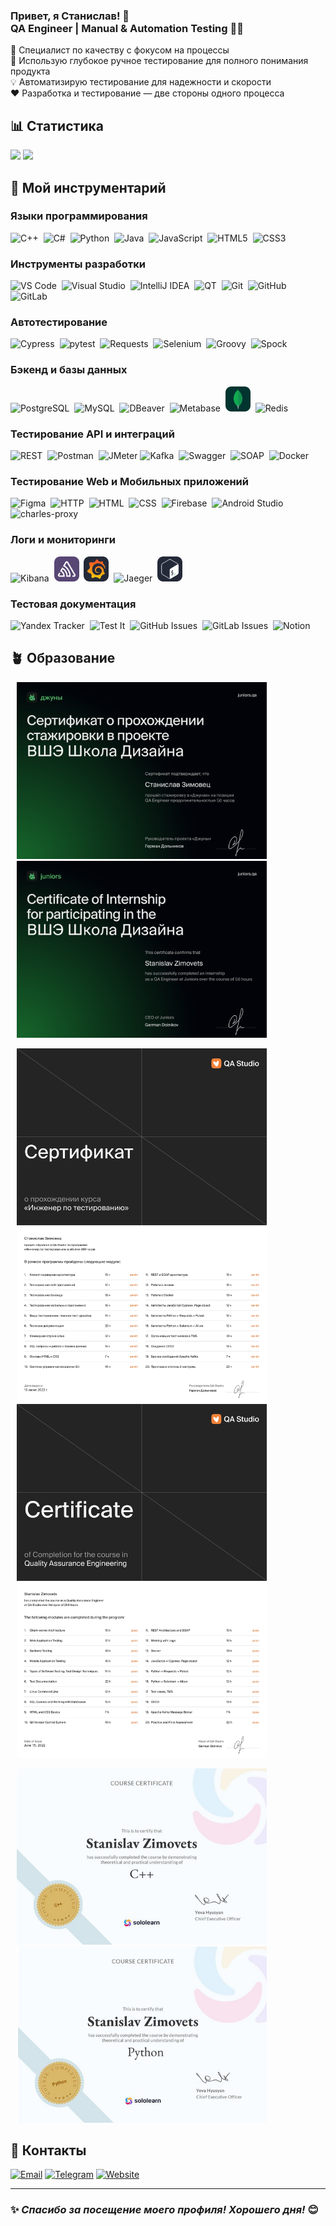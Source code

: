 <h3>Привет, я Станислав! 👋<br>QA Engineer | Manual & Automation Testing 👨‍💻</h3>

🚀 Специалист по качеству с фокусом на процессы  
🧠 Использую глубокое ручное тестирование для полного понимания продукта  
💡 Автоматизирую тестирование для надежности и скорости  
❤️ Разработка и тестирование — две стороны одного процесса

## 📊 Статистика

![](https://github-readme-stats.vercel.app/api/top-langs/?username=ZimQA&layout=compact&langs_count=6&theme=dark&card_width=420)
![](https://github-readme-stats.vercel.app/api?username=ZimQA&show_icons=true&theme=dark&hide_rank=true&hide=prs,issues,contribs,title&line_height=40&card_width=420)

## 🧪 Мой инструментарий

### **Языки программирования**
<div>
  <img src="https://skillicons.dev/icons?i=cpp" title="C++" alt="C++" width="40" height="40"/>&nbsp;
  <img src="https://skillicons.dev/icons?i=cs" title="C#" alt="C#" width="40" height="40"/>&nbsp;
  <img src="https://skillicons.dev/icons?i=py" title="Python" alt="Python" width="40" height="40"/>&nbsp;
  <img src="https://skillicons.dev/icons?i=java" title="Java" alt="Java" width="40" height="40"/>&nbsp;
  <img src="https://skillicons.dev/icons?i=js" title="JavaScript" alt="JavaScript" width="40" height="40"/>&nbsp;
  <img src="https://skillicons.dev/icons?i=html" title="HTML5" alt="HTML5" width="40" height="40"/>&nbsp;
  <img src="https://skillicons.dev/icons?i=css" title="CSS3" alt="CSS3" width="40" height="40"/>&nbsp;
</div>

### **Инструменты разработки**
<div>
  <img src="https://skillicons.dev/icons?i=vscode" title="Visual Studio Code" alt="VS Code" width="40" height="40"/>&nbsp;
  <img src="https://skillicons.dev/icons?i=visualstudio" title="Visual Studio" alt="Visual Studio" width="40" height="40"/>&nbsp;
  <img src="https://skillicons.dev/icons?i=idea" title="IntelliJ IDEA" alt="IntelliJ IDEA" width="40" height="40"/>&nbsp;
  <img src="https://skillicons.dev/icons?i=qt" title="QT" alt="QT" width="40" height="40"/>&nbsp;
  <img src="https://skillicons.dev/icons?i=git" title="Git" alt="Git" width="40" height="40"/>&nbsp;
  <img src="https://skillicons.dev/icons?i=github" title="GitHub" alt="GitHub" width="40" height="40"/>&nbsp;
  <img src="https://user-images.githubusercontent.com/25181517/192108376-c675d39b-90f6-4073-bde6-5a9291644657.png" title="GitLab" alt="GitLab" width="40" height="40"/>&nbsp;
</div>

### **Автотестирование**
<div>
  <img src="https://user-images.githubusercontent.com/68279555/200387386-276c709f-380b-46cc-81fd-f292985927a8.png" title="Cypress" alt="Cypress" width="40" height="40"/>&nbsp;
  <img src="https://user-images.githubusercontent.com/25181517/184117132-9e89a93b-65fb-47c3-91e7-7d0f99e7c066.png" title="pytest" alt="pytest" width="40" height="40"/>&nbsp;
  <img src="https://skillicons.dev/icons?i=python" title="Requests" alt="Requests" width="40" height="40"/>&nbsp;
  <img src="https://user-images.githubusercontent.com/25181517/184103699-d1b83c07-2d83-4d99-9a1e-83bd89e08117.png" title="Selenium" alt="Selenium" width="40" height="40"/>&nbsp;
  <img src="https://img.shields.io/badge/Groovy-3.0+-4298B8?logo=apachegroovy" title="Groovy" alt="Groovy" width="75" height="20"/>&nbsp;
  <img src="https://img.shields.io/badge/Spock-2.3+-blue?logo=test&logoColor=white" title="Spock" alt="Spock" width="65" height="20"/>&nbsp;
</div>

### **Бэкенд и базы данных**
<div>
  <img src="https://skillicons.dev/icons?i=postgresql" title="PostgreSQL" alt="PostgreSQL" width="40" height="40"/>&nbsp;
  <img src="https://skillicons.dev/icons?i=mysql" title="MySQL" alt="MySQL" width="40" height="40"/>&nbsp;
  <img src="https://upload.wikimedia.org/wikipedia/commons/thumb/b/b5/DBeaver_logo.svg/512px-DBeaver_logo.svg.png" title="DBeaver" alt="DBeaver" width="40" height="40"/>&nbsp;
  <img src="https://cdn.worldvectorlogo.com/logos/metabase.svg" title="Metabase" alt="Metabase" width="40" height="40"/>&nbsp;
  <img src="https://raw.githubusercontent.com/tandpfun/skill-icons/main/icons/MongoDB.svg" title="Mongo DB" alt="Mongo DB" width="40" height="40"/>&nbsp;
  <img src="https://skillicons.dev/icons?i=redis" title="Redis" alt="Redis" width="40" height="40"/>&nbsp;
</div>

### **Тестирование API и интеграций**
<div>
  <img src="https://user-images.githubusercontent.com/25181517/192107858-fe19f043-c502-4009-8c47-476fc89718ad.png" title="REST" alt="REST" width="40" height="40"/>&nbsp;
  <img src="https://user-images.githubusercontent.com/25181517/192109061-e138ca71-337c-4019-8d42-4792fdaa7128.png" title="Postman" alt="Postman" width="40" height="40"/>&nbsp;
  <img src="https://cdn.simpleicons.org/apachejmeter" width="40" height="40" alt="JMeter" />
  <img src="https://user-images.githubusercontent.com/25181517/192107004-2d2fff80-d207-4916-8a3e-130fee5ee495.png" title="Kafka" alt="Kafka" width="40" height="40"/>&nbsp;
  <img src="https://user-images.githubusercontent.com/25181517/186711335-a3729606-5a78-4496-9a36-06efcc74f800.png" title="Swagger" alt="Swagger" width="40" height="40"/>&nbsp;
  <img src="https://user-images.githubusercontent.com/25181517/192107860-9a9f0894-0e34-4ab3-964d-6297ee4c00e9.png" title="SOAP" alt="SOAP" width="40" height="40"/>&nbsp;
  <img src="https://user-images.githubusercontent.com/25181517/117207330-263ba280-adf4-11eb-9b97-0ac5b40bc3be.png" title="Docker" alt="Docker" width="40" height="40"/>&nbsp;
</div>

### **Тестирование Web и Мобильных приложений**
<div>
  <img src="https://user-images.githubusercontent.com/25181517/189715289-df3ee512-6eca-463f-a0f4-c10d94a06b2f.png" title="Figma" alt="Figma" width="40" height="40"/>&nbsp;
  <img src="https://user-images.githubusercontent.com/25181517/192107854-765620d7-f909-4953-a6da-36e1ef69eea6.png" title="HTTP" alt="HTTP" width="40" height="40"/>&nbsp;
  <img src="https://user-images.githubusercontent.com/25181517/192158954-f88b5814-d510-4564-b285-dff7d6400dad.png" title="HTML" alt="HTML" width="40" height="40"/>&nbsp;
  <img src="https://user-images.githubusercontent.com/25181517/183898674-75a4a1b1-f960-4ea9-abcb-637170a00a75.png" title="CSS" alt="CSS" width="40" height="40"/>&nbsp;
  <img src="https://user-images.githubusercontent.com/25181517/189716855-2c69ca7a-5149-4647-936d-780610911353.png" title="Firebase" alt="Firebase" width="40" height="40"/>&nbsp;
  <img src="https://user-images.githubusercontent.com/25181517/192108895-20dc3343-43e3-4a54-a90e-13a4abbc57b9.png" title="Android Studio" alt="Android Studio" width="40" height="40"/>&nbsp;
  <img src="https://cdn.icon-icons.com/icons2/3053/PNG/512/charles_proxy_macos_bigsur_icon_190302.png" title="charles-proxy" alt="charles-proxy" width="40" height="40"/>&nbsp;
</div>

### **Логи и мониторинги**
<div>
  <img src="https://raw.githubusercontent.com/maliceio/kibana/master/docs/kibana-logo.png" title="Kibana" alt="Kibana" width="40" height="40"/>&nbsp;
  <img src="https://raw.githubusercontent.com/tandpfun/skill-icons/main/icons/Sentry.svg" title="Sentry" alt="Sentry" width="40" height="40"/>&nbsp;
  <img src="https://raw.githubusercontent.com/tandpfun/skill-icons/main/icons/Grafana-Dark.svg" title="Grafana" alt="Grafana" width="40" height="40"/>&nbsp;
  <img src="https://avatars.githubusercontent.com/u/28545596?s=200&v=4" title="Jaeger" alt="Jaeger" width="40" height="40"/>&nbsp;
  <img src="https://raw.githubusercontent.com/tandpfun/skill-icons/main/icons/Bash-Dark.svg" title="Bash" alt="Bash" width="40" height="40"/>&nbsp;
</div>

### **Тестовая документация**
  <div>
    <img src="https://is1-ssl.mzstatic.com/image/thumb/Purple116/v4/4b/7d/d4/4b7dd461-16e6-e245-af56-512fc8aa21e5/AppIcon-0-0-1x_U007emarketing-0-7-0-85-220.png/460x0w.webp" title="Yandex Tracker" alt="Yandex Tracker" width="40" height="40"/>&nbsp;
    <img src="https://docs.testit.software/images/testit_logo_icon_blue.png" title="Test It" alt="Test It" width="40" height="40"/>&nbsp;
    <img src="https://skillicons.dev/icons?i=github" title="GitHub Issues" alt="GitHub Issues" width="40" height="40"/>&nbsp;
    <img src="https://skillicons.dev/icons?i=gitlab" title="GitLab Issues" alt="GitLab Issues" width="40" height="40"/>&nbsp;
    <img src="https://skillicons.dev/icons?i=notion" title="Notion" alt="Notion" width="40" height="40"/>&nbsp;
  </div>

## 🪴 Образование

[<img src="./Certificates/Stajirovka-Rus.png" width="400px" hspace="10px" alt="Сертификат о прохождении стажировки">](https://raw.githubusercontent.com/ZimQA/ZimQA/main/Certificates/Stajirovka-Rus.png)
[<img src="./Certificates/Stajirovka-Eng.png" width="400px" hspace="10px" alt="Сертификат о прохождении стажировки">](https://raw.githubusercontent.com/ZimQA/ZimQA/main/Certificates/Stajirovka-Eng.png)

[<img src="./Certificates/Sertificate-Rus.png" width="400px" hspace="10px" alt="Сертификат о прохождении курсов">](https://raw.githubusercontent.com/ZimQA/ZimQA/main/Certificates/Sertificate-Rus.png)
[<img src="./Certificates/Sertificate-Eng.png" width="400px" hspace="10px" alt="Сертификат о прохождении курсов">](https://raw.githubusercontent.com/ZimQA/ZimQA/main/Certificates/Sertificate-Eng.png)

[<img src="./Certificates/Sololearn_C++.png" width="400px" hspace="10px" alt="Сертификат о прохождении курсов">](https://raw.githubusercontent.com/ZimQA/ZimQA/main/Certificates/Sololearn_C++.png)
[<img src="./Certificates/Sololearn_Python.png" width="400px" hspace="10px" alt="Сертификат о прохождении курсов">](https://raw.githubusercontent.com/ZimQA/ZimQA/main/Certificates/Sololearn_Python.png)

## 🤝 Контакты
[![Email](https://img.shields.io/badge/Email-3b5998?style=flat-square&logo=Mail.Ru&logoColor=white)](mailto:stanislav-zimovets@yandex.ru)
[![Telegram](https://img.shields.io/badge/Telegram-0088cc?style=flat-square&logo=Telegram&logoColor=white)](https://t.me/Stanislav_Zimovets)
[![Website](https://img.shields.io/badge/Website-FF7139?style=flat-square&logo=Firefox-Browser&logoColor=white)](https://zimqa.github.io/)

---
### ✨ *Спасибо за посещение моего профиля! Хорошего дня!* 😊
